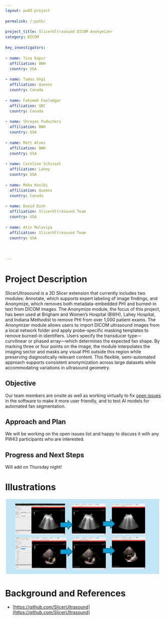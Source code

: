 ```yaml
---
layout: pw43-project

permalink: /:path/

project_title: SlicerUltrasound DICOM Anonymizer
category: DICOM

key_investigators:

- name: Tina Kapur
  affiliation: BWH
  country: USA

- name: Tamas Ungi
  affiliation: Queens
  country: Canada

- name: Fahimeh Fooladgar
  affiliation: UBC
  country: Canada

- name: Shreyas Puducheri
  affiliation: BWH
  country: USA

- name: Matt Alves
  affiliation: BWH
  country: USA

- name: Caroline Schissel
  affiliation: Lahey
  country: USA

- name: Maha Kesibi
  affiliation: Queens
  country: Canada

- name: David Dinh
  affiliation: SlicerUltrasound Team
  country: USA

- name: Atin Malaviya
  affiliation: SlicerUltrasound Team
  country: USA
  


---
```


# Project Description

<!-- Add a short paragraph describing the project. -->

SlicerUltrasound is a 3D Slicer extension that currently includes two modules: Annotate, which supports expert labeling of image findings, and Anonymize, which removes both metadata-embedded PHI and burned-in text from DICOM images. The Anonymize module, the focus of this project, has been used at Brigham and Women’s Hospital (BWH), Lahey Hospital, and Indiana Methodist to remove PHI from over 1,000 patient exams. The Anonymizer module allows users to import DICOM ultrasound images from a local network folder and apply probe-specific masking templates to remove burned-in identifiers. Users specify the transducer type—curvilinear or phased array—which determines the expected fan shape. By marking three or four points on the image, the module interpolates the imaging sector and masks any visual PHI outside this region while preserving diagnostically relevant content. This flexible, semi-automated approach supports consistent anonymization across large datasets while accommodating variations in ultrasound geometry.



## Objective

<!-- Describe here WHAT you would like to achieve (what you will have as end result). -->


Our team members are onsite as well as working virtually to fix [open issues](https://github.com/SlicerUltrasound/SlicerUltrasound/issues) in the software to make it more user friendly, and to test AI models for automated fan segmentation.



## Approach and Plan

<!-- Describe here HOW you would like to achieve the objectives stated above. -->


We will be working on the open issues list and happy to discuss it with any PW43 participants who are interested. 



## Progress and Next Steps

<!-- Update this section as you make progress, describing of what you have ACTUALLY DONE.
     If there are specific steps that you could not complete then you can describe them here, too. -->


Will add on Thursday night!



# Illustrations

<!-- Add pictures and links to videos that demonstrate what has been accomplished. -->

<p align="center">
  <img src="SlicerAnonymizer.png" width="800"/>
</p>



# Background and References

<!-- If you developed any software, include link to the source code repository.
     If possible, also add links to sample data, and to any relevant publications. -->

- [https://github.com/SlicerUltrasound](https://github.com/SlicerUltrasound)


